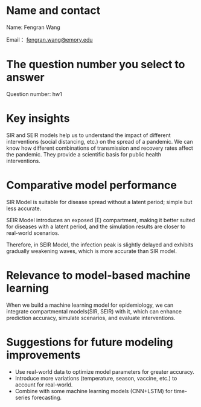 
# Name and contact
Name: Fengran Wang 

Email： fengran.wang@emory.edu
# The question number you select to answer
Question number: hw1

# Key insights
SIR and SEIR models help us to understand the impact of different interventions (social distancing, etc.)
on the spread of a pandemic.
We can know how different combinations of transmission and recovery rates affect the pandemic.
They provide a scientific basis for public health interventions.

# Comparative model performance
SIR Model is suitable for disease spread without a latent period; simple but less accurate.

SEIR Model introduces an exposed (E) compartment, making it better suited for diseases with a latent period,
and the simulation results are closer to real-world scenarios. 

Therefore, in SEIR Model, the infection peak is slightly delayed and exhibits gradually weakening waves, which is more accurate than SIR model.

# Relevance to model-based machine learning
When we build a machine learning model for epidemiology, we can integrate compartmental models(SIR, SEIR) with it,
which can enhance prediction accuracy, simulate scenarios, and evaluate interventions.

# Suggestions for future modeling improvements
- Use real-world data to optimize model parameters for greater accuracy.
- Introduce more variations (temperature, season, vaccine, etc.) to account for real-world.
- Combine with some machine learning models (CNN+LSTM) for time-series forecasting.